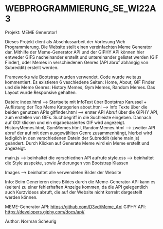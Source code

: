 # WEBPROGRAMMIERUNG_SE_WI22A3

Projekt: MEME Generator!

Dieses Projekt dient als Abschlussarbeit der Vorlesung Web Programmierung.
Die Website stellt einen vereinfachten Meme Generator dar. Mithilfe der Meme-Generator API und der GIPHY API können hier entweder GIFS nacheinander erstellt und untereinander gelistet werden (GIF Finder), oder Memes in verschiedenen Genres (API abruf abhängig von Subreddit) erstellt werden.

Frameworks wie Bootstrap wurden verwendet. 
Code wurde weitaus kommentiert. 
Es existieren 6 veschiedene Seiten:
Home, About, GIF Finder und die Meme Genres: History Memes, Gym Memes, Random Memes.
Das Layout wurde Responsive gehalten.

Datein:
index.html --> Startseite mit InfoText über Bootstrap Karussel + Auflistung der Top Meme Kategorien
about.html --> Info Texte über die beiden genutzen APIs
giffinder.html --> erster API Abruf über die GIPHY API, zum erstellen von GIFs. Suchbegriff in die Suchleiste eingeben. Dannach auf GO! klicken und ein eigabebasiertes GIF wird angezeigt.
HistoryMemes.html, GymMemes.html, RandomMemes.html --> zweiter API abruf der auf mit dem ausgewählten Genre zusammenhängt, hierbei wird lediglich in den verschiedenen Datein der Subreddit (siehe main.js) geändert. Durch Klicken auf Generate Meme wird ein Meme erstellt und angezeigt.

main.js --> beinhaltet die verschiednen API aufrufe 
style.css --> beinhaltet die Style asspekte, sowie Änderungen von Bootstrap Klassen

Images --> beinhaltet alle verwendeten Bilder der Website



Info:
Beim Generieren eines Bildes durch die Meme-Generator-API kann es (selten) zu einer fehlerhaften Anzeige kommen, da die API gelegentlich auch Kurzvideos abruft, die auf der Website nicht korrekt dargestellt werden können.




MEME-Generator API: https://github.com/D3vd/Meme_Api
GIPHY API: https://developers.giphy.com/docs/api/



Author: Norman Scheurig
